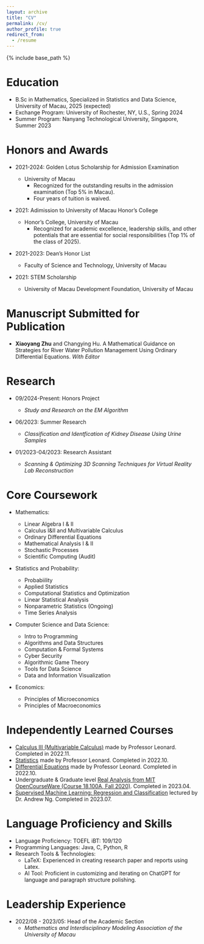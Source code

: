 ```yaml
---
layout: archive
title: "CV"
permalink: /cv/
author_profile: true
redirect_from:
  - /resume
---
```


{% include base_path %}

Education
======
* B.Sc in Mathematics, Specialized in Statistics and Data Science, University of Macau, 2025 (expected)
* Exchange Program: University of Rochester, NY, U.S., Spring 2024
* Summer Program: Nanyang Technological University, Singapore, Summer 2023

Honors and Awards
======
* 2021-2024: Golden Lotus Scholarship for Admission Examination
  * University of Macau
    * Recognized for the outstanding results in the admission examination (Top 5% in Macau).
    * Four years of tuition is waived.

* 2021: Adimission to University of Macau Honor’s College
  * Honor’s College, University of Macau
    * Recognized for academic excellence, leadership skills, and other potentials that are essential for social responsibilities (Top 1% of the class of 2025).

* 2021-2023: Dean’s Honor List
  * Faculty of Science and Technology, University of Macau

* 2021: STEM Scholarship
  * University of Macau Development Foundation, University of Macau

  
Manuscript Submitted for Publication
======
* __Xiaoyang Zhu__ and Changying Hu. A Mathematical Guidance on Strategies for River Water Pollution Management  Using Ordinary Differential Equations. _With Editor_

Research
======
* 09/2024-Present: Honors Project
  * _Study and Research on the EM Algorithm_

* 06/2023: Summer Research
  * _Classification and Identfication of Kidney Disease Using Urine Samples_

* 01/2023-04/2023: Research Assistant
  * _Scanning & Optimizing 3D Scanning Techniques for Virtual Reality Lab Reconstruction_


Core Coursework
======
* Mathematics: 
  * Linear Algebra I & II
  * Calculus I&II and Multivariable Calculus
  * Ordinary Differential Equations
  * Mathematical Analysis I & II
  * Stochastic Processes
  * Scientific Computing (Audit)

* Statistics and Probability:
  * Probabiility
  * Applied Statistics
  * Computational Statistics and Optimization
  * Linear Statistical Analysis
  * Nonparametric Statistics (Ongoing)
  * Time Series Analysis

* Computer Science and Data Science:
  * Intro to Programming
  * Algorithms and Data Structures
  * Computation & Formal Systems
  * Cyber Security
  * Algorithmic Game Theory
  * Tools for Data Science
  * Data and Information Visualization

* Economics:
  * Principles of Microeconomics
  * Principles of Macroeconomics


Independently Learned Courses
======
* [Calculus III (Multivariable Calculus)](https://www.youtube.com/playlist?list=PLDesaqWTN6ESk16YRmzuJ8f6-rnuy0Ry7) made by Professor Leonard. Completed in 2022.11.
* [Statistics](https://www.youtube.com/playlist?list=PL5102DFDC6790F3D0) made by Professor Leonard. Completed in 2022.10.
* [Differential Equations](https://www.youtube.com/playlist?list=PLDesaqWTN6ESPaHy2QUKVaXNZuQNxkYQ_) made by Professor Leonard. Completed in 2022.10.
* Undergraduate & Graduate level [Real Analysis from MIT OpenCourseWare (Course 18.100A, Fall 2020)](https://ocw.mit.edu/courses/18-100a-real-analysis-fall-2020/). Completed in 2023.04.
* [Supervised Machine Learning: Regression and Classification](https://www.coursera.org/learn/machine-learning) lectured by Dr. Andrew Ng. Completed in 2023.07.

Language Proficiency and Skills
======
* Language Proficiency: TOEFL iBT: 109/120
* Programming Languages: Java, C, Python, R
* Research Tools & Technologies: 
  * LaTeX: Experienced in creating research paper and reports using Latex.
  * AI Tool: Proficient in customizing and iterating on ChatGPT for language and paragraph structure polishing.

  
Leadership Experience
======
* 2022/08 - 2023/05: Head of the Academic Section
  * _Mathematics and Interdisciplinary Modeling Association of the University of Macau_

